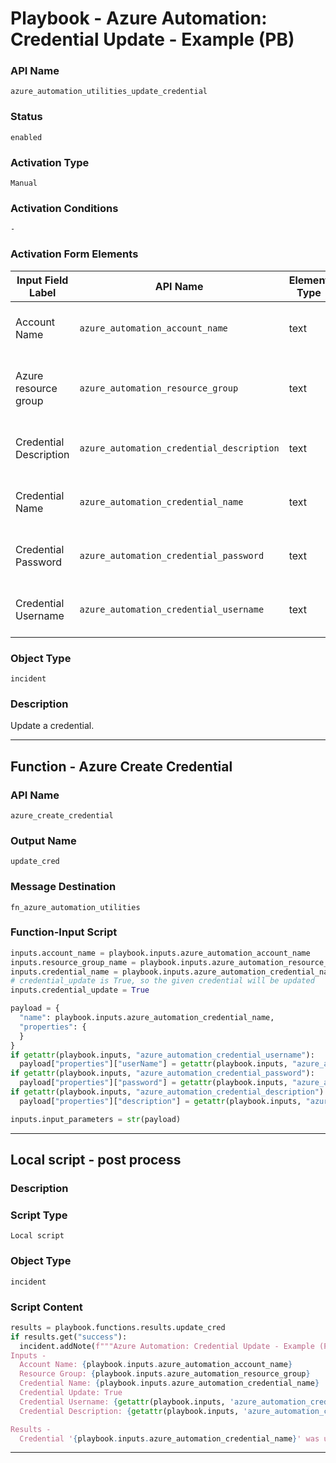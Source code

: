 <!--
    DO NOT MANUALLY EDIT THIS FILE
    THIS FILE IS AUTOMATICALLY GENERATED WITH resilient-sdk codegen
    Generated with resilient-sdk v50.1.262
-->

# Playbook - Azure Automation: Credential Update - Example (PB)

### API Name
`azure_automation_utilities_update_credential`

### Status
`enabled`

### Activation Type
`Manual`

### Activation Conditions
`-`

### Activation Form Elements
| Input Field Label | API Name | Element Type | Tooltip | Requirement |
| ----------------- | -------- | ------------ | ------- | ----------- |
| Account Name | `azure_automation_account_name` | text | Azure automation account name | Always |
| Azure resource group | `azure_automation_resource_group` | text | The Azure resource group this account is in | Always |
| Credential Description | `azure_automation_credential_description` | text | Azure automation credential description. | Optional |
| Credential Name | `azure_automation_credential_name` | text | Azure automation credential name | Always |
| Credential Password | `azure_automation_credential_password` | text | Azure automation credential password | Optional |
| Credential Username | `azure_automation_credential_username` | text | Azure automation credential username | Optional |

### Object Type
`incident`

### Description
Update a credential.


---
## Function - Azure Create Credential

### API Name
`azure_create_credential`

### Output Name
`update_cred`

### Message Destination
`fn_azure_automation_utilities`

### Function-Input Script
```python
inputs.account_name = playbook.inputs.azure_automation_account_name
inputs.resource_group_name = playbook.inputs.azure_automation_resource_group
inputs.credential_name = playbook.inputs.azure_automation_credential_name
# credential_update is True, so the given credential will be updated
inputs.credential_update = True

payload = {
  "name": playbook.inputs.azure_automation_credential_name,
  "properties": {
  }
}
if getattr(playbook.inputs, "azure_automation_credential_username"):
  payload["properties"]["userName"] = getattr(playbook.inputs, "azure_automation_credential_username")
if getattr(playbook.inputs, "azure_automation_credential_password"):
  payload["properties"]["password"] = getattr(playbook.inputs, "azure_automation_credential_password")
if getattr(playbook.inputs, "azure_automation_credential_description"):
  payload["properties"]["description"] = getattr(playbook.inputs, "azure_automation_credential_description")

inputs.input_parameters = str(payload)
```

---

## Local script - post process

### Description


### Script Type
`Local script`

### Object Type
`incident`

### Script Content
```python
results = playbook.functions.results.update_cred
if results.get("success"):
  incident.addNote(f"""Azure Automation: Credential Update - Example (PB)
Inputs -
  Account Name: {playbook.inputs.azure_automation_account_name}
  Resource Group: {playbook.inputs.azure_automation_resource_group}
  Credential Name: {playbook.inputs.azure_automation_credential_name}
  Credential Update: True
  Credential Username: {getattr(playbook.inputs, 'azure_automation_credential_username')}
  Credential Description: {getattr(playbook.inputs, 'azure_automation_credential_description')}

Results -
  Credential '{playbook.inputs.azure_automation_credential_name}' was updated successfully.""")
```

---

